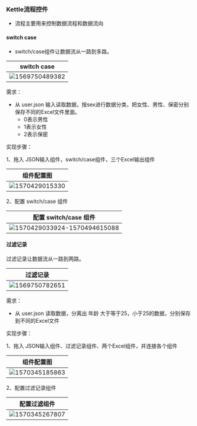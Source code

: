 
### Kettle流程控件

- 流程主要用来控制数据流程和数据流向

####  switch case

- switch/case组件让数据流从一路到多路。

| switch case                                                  |
| ------------------------------------------------------------ |
| ![1569750489382](https://user-images.githubusercontent.com/75486726/180309206-1d7f95f2-735e-4361-a3fa-df9a7836d85c.png) |







需求：

- 从 user.json 输入读取数据，按sex进行数据分类，把女性、男性、保密分别保存不同的Excel文件里面。
    - 0表示男性
    - 1表示女性
    - 2表示保密

实现步骤：

1、拖入 JSON输入组件，switch/case组件，三个Excel输出组件

| 组件配置图                                               |
| -------------------------------------------------------- |
| ![1570429015330](https://user-images.githubusercontent.com/75486726/180309290-af9c916d-86af-4be1-9085-b9d67a25b0db.png) |



2、配置 switch/case 组件

| 配置 switch/case 组件                                    |
| -------------------------------------------------------- |
| ![1570429033924-1570494615088](https://user-images.githubusercontent.com/75486726/180309338-ca4cc500-2cb3-46e7-8398-e9bb6507ae02.png) |





#### 过滤记录

过滤记录让数据流从一路到两路。

| 过滤记录                                                     |
| ------------------------------------------------------------ |
| ![1569750782651](https://user-images.githubusercontent.com/75486726/180309362-80c6482a-87ff-4688-a395-653885cfc639.png) |





需求：

- 从 user.json 读取数据，分离出 年龄 大于等于25，小于25的数据，分别保存到不同的Excel文件



实现步骤：

1、拖入 JSON输入组件、过滤记录组件、两个Excel组件，并连接各个组件

| 组件配置图                                               |
| -------------------------------------------------------- |
| ![1570345185863](https://user-images.githubusercontent.com/75486726/180309408-9d922365-9883-4f12-9105-5ec2f517fd07.png) |



2、配置过滤记录组件

| 配置过滤组件                                        |
| --------------------------------------------------- |
| ![1570345267807](https://user-images.githubusercontent.com/75486726/180309446-7bac4529-dd1f-4547-b37e-aa1ebc37ab84.png) |

